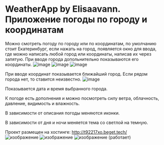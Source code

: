 # WeatherApp by Elisaavann. Приложение погоды по городу и координатам

Можно смотреть погоду по городу или по координатам, по умолчанию стоит Екатеринбург, 
если нажать на город, появляется окно для ввода, где можно написать любой город или координаты, написав их через запятую.
При вводе города допольнительно показываются его координаты.
![image](https://user-images.githubusercontent.com/113943522/202894363-d809c528-9ae6-48a1-9115-27fb121c7510.png)
![image](https://user-images.githubusercontent.com/113943522/202894416-49a567e2-b225-45b5-863e-821437543e20.png)
![image](https://user-images.githubusercontent.com/113943522/202894424-1ec52c9a-ed19-4a41-bbee-fc175da7fae5.png)



При вводе координат показывается ближайший город. Если рядом города нет, то ставится неизвестно.
![image](https://user-images.githubusercontent.com/113943522/202894542-8a41f145-9bfe-45ff-9e9c-a4875bc87430.png)

Показывается дата и время выбранного города.

К погоде есть дополнения и можно посмотреть силу ветра, облачность, давление, видимость и влажность.

В зависимости от описания погоды меняются иконки.

В зависимости от дня и ночи меняется тема со светлой на темную.

Проект размещен на хостинге: http://t92217xo.beget.tech/
![изображение](https://user-images.githubusercontent.com/113943522/202919242-24b6099f-795e-49a2-bb5d-16ac1a8a9db2.png)
![изображение](https://user-images.githubusercontent.com/113943522/202919270-27974231-a036-4e72-a3bf-c87440cc1aab.png)
![изображение](https://user-images.githubusercontent.com/113943522/202919295-8d175eae-67bc-47ec-be80-2873d65ffdca.png)
(работает)
